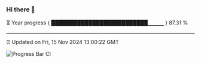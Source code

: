 ### Hi there 👋

⏳ Year progress { ██████████████████████████▁▁▁▁ } 87.31 %

---

⏰ Updated on Fri, 15 Nov 2024 13:00:22 GMT

![Progress Bar CI](https://github.com/IshwaranRudhara/GIT-ACTION/workflows/Progress%20Bar%20CI/badge.svg)
